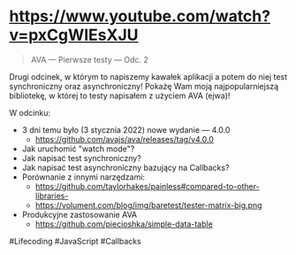 # https://www.youtube.com/watch?v=pxCgWIEsXJU

> AVA — Pierwsze testy — Odc. 2

Drugi odcinek, w którym to napiszemy kawałek aplikacji a potem do niej test synchroniczny oraz asynchroniczny! Pokażę Wam moją najpopularniejszą bibliotekę, w której to testy napisałem z użyciem AVA (ejwa)!

W odcinku:

* 3 dni temu było (3 stycznia 2022) nowe wydanie — 4.0.0
  + https://github.com/avajs/ava/releases/tag/v4.0.0
* Jak uruchomić "watch mode"?
* Jak napisać test synchroniczny?
* Jak napisać test asynchroniczny bazujący na Callbacks?
* Porównanie z innymi narzędzami:
  + https://github.com/taylorhakes/painless#compared-to-other-libraries-
  + https://volument.com/blog/img/baretest/tester-matrix-big.png
* Produkcyjne zastosowanie AVA
  + https://github.com/piecioshka/simple-data-table

#Lifecoding #JavaScript #Callbacks

